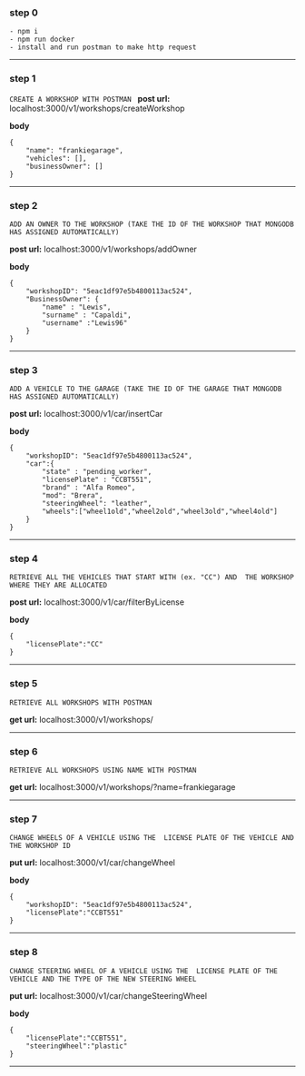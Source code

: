 ### step 0 

```
- npm i
- npm run docker
- install and run postman to make http request
```
---------------------------------------------

### step 1

`CREATE A WORKSHOP
WITH POSTMAN
`
<b>post url:</b>  localhost:3000/v1/workshops/createWorkshop

<b>body</b> 
```
{
    "name": "frankiegarage",
    "vehicles": [],
    "businessOwner": []
}
```
---------------------------------------------

### step 2
`
ADD AN OWNER TO THE WORKSHOP (TAKE THE ID OF THE WORKSHOP
THAT MONGODB HAS ASSIGNED AUTOMATICALLY)
`

<b>post url:</b>  localhost:3000/v1/workshops/addOwner

<b>body</b>
```
{
    "workshopID": "5eac1df97e5b4800113ac524",
    "BusinessOwner": {
        "name" : "Lewis",
        "surname" : "Capaldi",
        "username" :"Lewis96"
    }
}
```
---------------------------------------------

### step 3
`
ADD A VEHICLE TO THE GARAGE (TAKE THE ID OF THE GARAGE
THAT MONGODB HAS ASSIGNED AUTOMATICALLY)
`

<b>post url:</b>  localhost:3000/v1/car/insertCar

<b>body</b> 

```
{
    "workshopID": "5eac1df97e5b4800113ac524",
    "car":{
        "state" : "pending_worker",
        "licensePlate" : "CCBT551",
        "brand" : "Alfa Romeo",
        "mod": "Brera",
        "steeringWheel": "leather",
        "wheels":["wheel1old","wheel2old","wheel3old","wheel4old"]
    }
}
```
---------------------------------------------

### step 4
`
RETRIEVE ALL THE VEHICLES THAT START WITH (ex. "CC") AND 
THE WORKSHOP WHERE THEY ARE ALLOCATED
`

<b>post url:</b>  localhost:3000/v1/car/filterByLicense

<b>body</b>  
```
{
    "licensePlate":"CC"
}
```
---------------------------------------------


### step 5
`
RETRIEVE ALL WORKSHOPS
WITH POSTMAN
`

<b>get url:</b>  localhost:3000/v1/workshops/

---------------------------------------------

### step 6
`
RETRIEVE ALL WORKSHOPS USING NAME
WITH POSTMAN
`

<b>get url:</b> localhost:3000/v1/workshops/?name=frankiegarage

---------------------------------------------

### step 7

`
CHANGE WHEELS OF A VEHICLE USING THE 
LICENSE PLATE OF THE VEHICLE AND THE WORKSHOP ID
`

<b>put url:</b> localhost:3000/v1/car/changeWheel

<b>body</b>
```
{
    "workshopID": "5eac1df97e5b4800113ac524",
    "licensePlate":"CCBT551"
}
```
---------------------------------------------

### step 8

`
CHANGE STEERING WHEEL OF A VEHICLE USING THE 
LICENSE PLATE OF THE VEHICLE AND THE TYPE OF
THE NEW STEERING WHEEL
`

<b>put url:</b> localhost:3000/v1/car/changeSteeringWheel

<b>body</b>
```
{
    "licensePlate":"CCBT551",
    "steeringWheel":"plastic"
}
```
---------------------------------------------